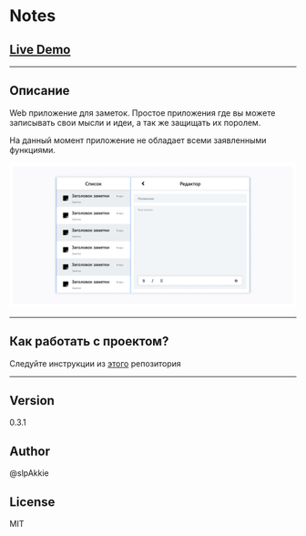 # Notes

## [Live Demo](//slpAkkie.github.io/)

***

## Описание

Web приложение для заметок.
Простое приложения где вы можете записывать свои мысли и идеи, а так же защищать их поролем.

На данный момент приложение не обладает всеми заявленными функциями.

![Demo image](/figma%20layout/Notes%20With%20Editor.png?raw=true)

***

## Как работать с проектом?

Следуйте инструкции из [этого](//github.com/slpAkkie/frontend-template) репозитория

***

## Version

0.3.1

## Author

@slpAkkie

## License

MIT
